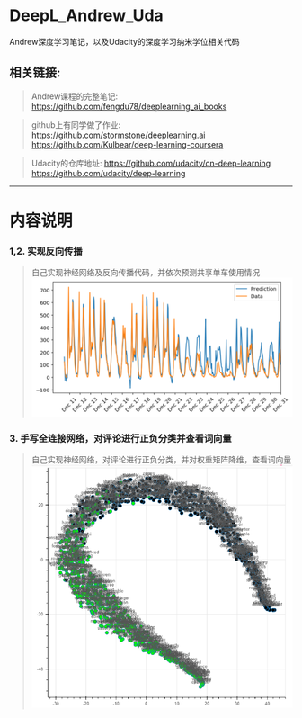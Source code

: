 # DeepL_Andrew_Uda
Andrew深度学习笔记，以及Udacity的深度学习纳米学位相关代码
## 相关链接:
>Andrew课程的完整笔记: https://github.com/fengdu78/deeplearning_ai_books

>github上有同学做了作业: https://github.com/stormstone/deeplearning.ai   https://github.com/Kulbear/deep-learning-coursera

>Udacity的仓库地址: https://github.com/udacity/cn-deep-learning    https://github.com/udacity/deep-learning

---

# 内容说明

### 1,2. 实现反向传播
>自己实现神经网络及反向传播代码，并依次预测共享单车使用情况
> ![](https://raw.githubusercontent.com/Parker-Lyu/DeepL_Andrew_And_Uda/master/2first-neural-network/show.png)

### 3. 手写全连接网络，对评论进行正负分类并查看词向量
>自己实现神经网络，对评论进行正负分类，并对权重矩阵降维，查看词向量
> ![](https://raw.githubusercontent.com/Parker-Lyu/DeepL_Andrew_And_Uda/master/3sentiment-network/show.PNG)